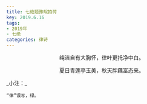```yaml
---
title: 七绝题豫皖拍荷
key: 2019.6.16
tags: 
- 2019年 
- 七绝
categories: 律诗
---
```


<p align="center">纯洁自有大胸怀，律叶更托净中白。
</p>
<p align="center">夏日青莲亭玉美，秋天胖藕富态来。
</p>
_小注：_

```
“律”误写，绿。
```